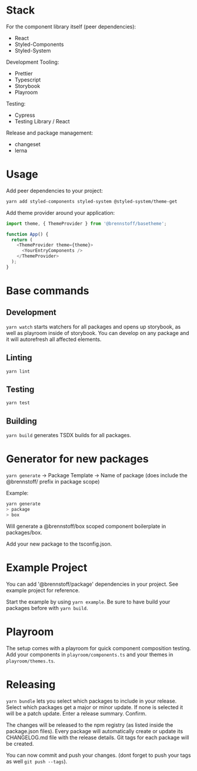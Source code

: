 # Stack

For the component library itself (peer dependencies):

- React
- Styled-Components
- Styled-System

Development Tooling:

- Prettier
- Typescript
- Storybook
- Playroom

Testing:

- Cypress
- Testing Library / React

Release and package management:

- changeset
- lerna

# Usage

Add peer dependencies to your project:

```bash
yarn add styled-components styled-system @styled-system/theme-get
```

Add theme provider around your application:

```javascript
import theme, { ThemeProvider } from '@brennstoff/basetheme';

function App() {
  return (
    <ThemeProvider theme={theme}>
      <YourEntryComponents />
    </ThemeProvider>
  );
}
```

# Base commands

## Development

`yarn watch` starts watchers for all packages and opens up storybook, as well as playroom inside of storybook.
You can develop on any package and it will autorefresh all affected elements.

## Linting

`yarn lint`

## Testing

`yarn test`

## Building

`yarn build` generates TSDX builds for all packages.

# Generator for new packages

`yarn generate`
-> Package Template
-> Name of package (does include the @brennstoff/ prefix in package scope)

Example:

```bash
yarn generate
> package
> box
```

Will generate a @brennstoff/box scoped component boilerplate in packages/box.

Add your new package to the tsconfig.json.

# Example Project

You can add '@brennstoff/package' dependencies in your project.
See example project for reference.

Start the example by using `yarn example`. Be sure to have build your packages before with `yarn build`.

# Playroom

The setup comes with a playroom for quick component composition testing.
Add your components in `playroom/components.ts` and your themes in `playroom/themes.ts`.

# Releasing

`yarn bundle` lets you select which packages to include in your release.
Select which packages get a major or minor update. If none is selected it will be a patch update.
Enter a release summary. Confirm.

The changes will be released to the npm registry (as listed inside the package.json files).
Every package will automatically create or update its CHANGELOG.md file with the release details.
Git tags for each package will be created.

You can now commit and push your changes. (dont forget to push your tags as well `git push --tags`).
